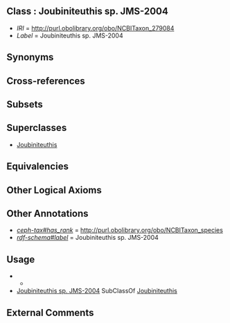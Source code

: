 
## Class : Joubiniteuthis sp. JMS-2004

 * *IRI* = http://purl.obolibrary.org/obo/NCBITaxon_279084
 * *Label* = Joubiniteuthis sp. JMS-2004

## Synonyms


## Cross-references


## Subsets


## Superclasses

 * [Joubiniteuthis](../../NCBITaxon/20/NCBITaxon_61720.md)

## Equivalencies


## Other Logical Axioms


## Other Annotations

 * *[ceph-tax#has_rank](../../ceph-tax#has/nk/ceph-tax#has_rank.md)* = http://purl.obolibrary.org/obo/NCBITaxon_species
 * *[rdf-schema#label](../../el/rdf-schema#label.md)* = Joubiniteuthis sp. JMS-2004

## Usage

 * -
 * [Joubiniteuthis sp. JMS-2004](../../NCBITaxon/84/NCBITaxon_279084.md) SubClassOf [Joubiniteuthis](../../NCBITaxon/20/NCBITaxon_61720.md)

## External Comments

